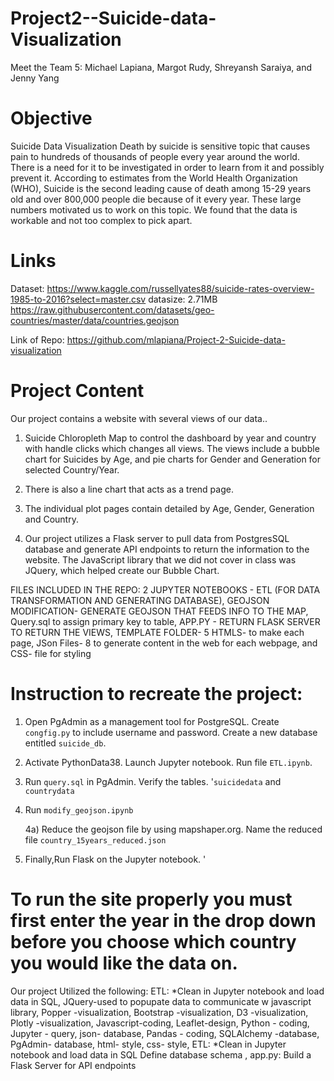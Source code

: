 # Project2--Suicide-data-Visualization

Meet the Team 5: Michael Lapiana, Margot Rudy, Shreyansh Saraiya, and Jenny Yang

# Objective

Suicide Data Visualization Death by suicide is sensitive topic that causes pain to hundreds of thousands of people every year around the world. There is a need for it to be investigated in order to learn from it and possibly prevent it. According to estimates from the World Health Organization (WHO), Suicide is the second leading cause of death among 15-29 years old and over 800,000 people die because of it every year. These large numbers motivated us to work on this topic. We found that the data is workable and not too complex to pick apart.

# Links

Dataset: https://www.kaggle.com/russellyates88/suicide-rates-overview-1985-to-2016?select=master.csv datasize: 2.71MB https://raw.githubusercontent.com/datasets/geo-countries/master/data/countries.geojson

Link of Repo: https://github.com/mlapiana/Project-2-Suicide-data-visualization

# Project Content
Our project contains a website with several views of our data.. 
1.  Suicide Chloropleth Map to control the dashboard by year and country with handle clicks which changes all views. The views include a bubble chart for Suicides by Age, and pie charts for Gender and Generation for selected Country/Year. 

2. There is also a line chart that acts as a trend page. 

3. The individual plot pages contain detailed by Age, Gender, Generation and Country. 

4. Our project utilizes a Flask server to pull data from  PostgresSQL database and generate API endpoints to return the information to the website. The JavaScript library that we did not cover in class was JQuery, which helped create our Bubble Chart.

FILES INCLUDED IN THE REPO: 2 JUPYTER NOTEBOOKS - ETL (FOR DATA TRANSFORMATION AND GENERATING DATABASE), GEOJSON MODIFICATION- GENERATE GEOJSON THAT FEEDS INFO TO THE MAP, Query.sql to assign primary key to table, APP.PY - RETURN FLASK SERVER TO RETURN THE VIEWS, TEMPLATE FOLDER- 5 HTMLS- to make each page, JSon Files- 8 to generate content in the web for each webpage, and CSS- file for styling

# Instruction to recreate the project:

1. Open PgAdmin as a management tool for PostgreSQL. Create `congfig.py` to include username and password. Create a new database entitled `suicide_db`.

2. Activate PythonData38. Launch Jupyter notebook. Run file `ETL.ipynb`.

3. Run `query.sql` in PgAdmin. Verify the tables. '`suicidedata` and `countrydata`

4. Run `modify_geojson.ipynb` 

    4a) Reduce the geojson file by using mapshaper.org. Name the reduced file `country_15years_reduced.json`

5. Finally,Run Flask on the Jupyter notebook. '

# To run the site properly you must first enter the year in the drop down before you choose which country you would like the data on.

Our project Utilized the following: ETL: *Clean in Jupyter notebook and load data in SQL, JQuery-used to popupate data to communicate w javascript library, Popper -visualization, Bootstrap -visualization, D3 -visualization, Plotly -visualization, Javascript-coding, Leaflet-design, Python - coding, Jupyter - query, json- database, Pandas - coding, SQLAlchemy -database, PgAdmin- database, html- style, css- style, ETL: *Clean in Jupyter notebook and load data in SQL Define database schema , app.py: Build a Flask Server for API endpoints


